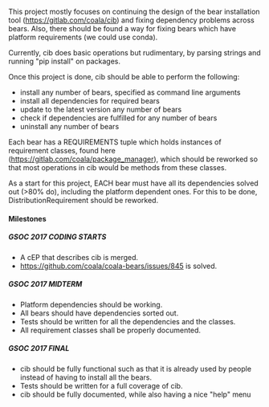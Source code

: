 This project mostly focuses on continuing the design of the
bear installation tool (https://gitlab.com/coala/cib) and fixing
dependency problems across bears. Also, there should be found a way for
fixing bears which have platform requirements (we could use conda).

Currently, cib does basic operations but rudimentary, by parsing strings
and running "pip install" on packages.

Once this project is done, cib should be able to perform the following:

 - install any number of bears, specified as command line arguments
 - install all dependencies for required bears
 - update to the latest version any number of bears
 - check if dependencies are fulfilled for any number of bears
 - uninstall any number of bears

Each bear has a REQUIREMENTS tuple which holds instances of requirement classes,
found here (https://gitlab.com/coala/package_manager), which should be
reworked so that most operations in cib would be methods from these classes.

As a start for this project, EACH bear must have all its dependencies solved
out (>80% do), including the platform dependent ones. For this to be done,
DistributionRequirement should be reworked.

#### Milestones

##### GSOC 2017 CODING STARTS

* A cEP that describes cib is merged.
* https://github.com/coala/coala-bears/issues/845 is solved.

##### GSOC 2017 MIDTERM

* Platform dependencies should be working.
* All bears should have dependencies sorted out.
* Tests should be written for all the dependencies and the classes.
* All requirement classes shall be properly documented.

##### GSOC 2017 FINAL

* cib should be fully functional such as that it is already used by people
  instead of having to install all the bears.
* Tests should be written for a full coverage of cib.
* cib should be fully documented, while also having a nice "help" menu
